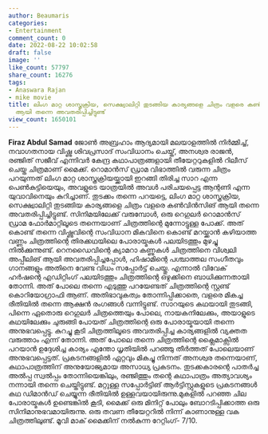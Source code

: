 ```yaml
---
author: Beaumaris
categories:
- Entertainment
comment_count: 0
date: 2022-08-22 10:02:58
draft: false
image: ''
like_count: 57797
share_count: 16276
tags:
- Anaswara Rajan
- mike movie
title: ലിംഗ മാറ്റ ശാസ്ത്രക്രിയ, സെക്ഷ്വാലിറ്റി തുടങ്ങിയ കാര്യങ്ങളെ ചിത്രം വളരെ കൺവിൻസിങ്
  ആയി തന്നെ അവതരിപ്പിച്ചിട്ടുണ്ട്
view_count: 1650101
---
```


**Firaz Abdul Samad** ജോൺ അബ്രഹാം ആദ്യമായി മലയാളത്തിൽ നിർമ്മിച്ച്, നവാഗതനായ വിഷ്ണു ശിവപ്രസാദ് സംവിധാനം ചെയ്ത്, അനശ്വര രാജൻ, രഞ്ജിത് സജീവ് എന്നിവർ കേന്ദ്ര കഥാപാത്രങ്ങളായി തീയേറ്ററുകളിൽ റിലീസ് ചെയ്ത ചിത്രമാണ് മൈക്ക്. റൊമാൻസ് ഡ്രാമ വിഭാത്തിൽ വരുന്ന ചിത്രം പറയുന്നത് ലിംഗ മാറ്റ ശാസ്ത്രക്രിയയ്ക്കായി ഇറങ്ങി തിരിച്ച സാറ എന്ന പെൺകുട്ടിയെയും, അവളുടെ യാത്രയിൽ അവൾ പരിചയപ്പെട്ട ആന്റണി എന്ന യുവാവിനെയും കുറിച്ചാണ്. തുടക്കം തന്നെ പറയട്ടെ, ലിംഗ മാറ്റ ശാസ്ത്രക്രിയ, സെക്ഷ്വാലിറ്റി തുടങ്ങിയ കാര്യങ്ങളെ ചിത്രം വളരെ കൺവിൻസിങ് ആയി തന്നെ അവതരിപ്പിച്ചിട്ടുണ്ട്. സിനിമയിലേക്ക് വരുമ്പോൾ, ഒരു റെഗുലർ റൊമാൻസ് ഡ്രാമ ഫോർമാറ്റിലൂടെ തന്നെയാണ് ചിത്രത്തിന്റെ മുന്നോട്ടുള്ള പോക്ക്. അത് കൊണ്ട് തന്നെ വിഷ്ണുവിന്റെ സംവിധാന മികവിനെ കൊണ്ട് മറയ്ക്കാൻ കഴിയാത്ത വണ്ണം ചിത്രത്തിന്റെ തിരക്കഥയിലെ പോരായ്മകൾ പലയിടത്തും മുഴച്ചു നിൽക്കുന്നുണ്ട്. റെനഡൈവിന്റെ ക്യാമറാ കണ്ണുകൾ ചിത്രത്തിനെ വിശ്വലി അപ്പീലിങ് ആയി അവതരിപ്പിച്ചപ്പോൾ, ഹിഷാമിന്റെ പശ്ചാത്തല സംഗീതവും ഗാനങ്ങളും അതിനെ വേണ്ട വിധം സപ്പോർട്ട് ചെയ്തു. എന്നാൽ വിവേക് ഹർഷന്റെ എഡിറ്റിംഗ് പലയിടത്തും ചിത്രത്തിന്റെ ഒഴുക്കിനെ ബാധിക്കുന്നതായി തോന്നി. അത് പോലെ തന്നെ എടുത്തു പറയേണ്ടത് ചിത്രത്തിന്റെ സ്റ്റണ്ട് കൊറിയോഗ്രാഫി ആണ്. അതിഭാവുകത്വം തോന്നിപ്പിക്കാതെ, വളരെ മികച്ച രീതിയിൽ തന്നെ ആക്ഷൻ രംഗങ്ങൾ വന്നിട്ടുണ്ട്. സാറയുടെ കഥയായി തുടങ്ങി, പിന്നെ ഏതൊരു റെഗുലർ ചിത്രത്തെയും പോലെ, നായകനിലേക്കും, അയാളുടെ കഥയിലേക്കും ചുരുങ്ങി പോയത് ചിത്രത്തിന്റെ ഒരു പോരായ്മയായി തന്നെ അനുഭവപ്പെട്ടു. കുറച്ചു കൂടി ചിത്രത്തിലൂടെ അവതരിപ്പിച്ച കാര്യങ്ങളിൽ വ്യക്തത വരുത്താം എന്ന് തോന്നി. അത് പോലെ തന്നെ ചിത്രത്തിന്റെ ക്ലൈമാക്സിൽ പറയാൻ ഉദ്ദേശിച്ച കാര്യം എന്തോ ധൃതിയിൽ പറഞ്ഞു തീർത്തത് പോലെയാണ് അനുഭവപ്പെട്ടത്. പ്രകടനങ്ങളിൽ ഏറ്റവും മികച്ചു നിന്നത് അനശ്വര തന്നെയാണ്, കഥാപാത്രത്തിന് അനുയോജ്യമായ അസാധ്യ പ്രകടനം. തുടക്കകാരന്റെ പാതർച്ച അൽപ്പ സ്വൽപ്പം തോന്നിയെങ്കിലും, രഞ്ജിത്തും തന്റെ കഥാപാത്രം അത്യാവശ്യം നന്നായി തന്നെ ചെയ്തിട്ടുണ്ട്. മറ്റുള്ള സപ്പോർട്ടിങ് ആർട്ടിസ്റ്റുകളുടെ പ്രകടനങ്ങൾ കഥ ഡിമാൻഡ് ചെയ്യുന്ന രീതിയിൽ ഉള്ളവയായിരുന്നു.മുകളിൽ പറഞ്ഞ ചില പോരായ്മകൾ ഉണ്ടെങ്കിൽ കൂടി, മൈക്ക് ഒരു മിനിറ്റ് പോലും ബോറടിപ്പിക്കാത്ത ഒരു സിനിമാനുഭവമായിരുന്നു. ഒരു തവണ തീയേറ്ററിൽ നിന്ന് കാണാനുള്ള വക ചിത്രത്തിലുണ്ട്. മൂവി മാക് മൈക്കിന് നൽകുന്ന റേറ്റിംഗ്- 7/10.